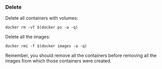 ### Delete

Delete all containers with volumes:

```docker rm -vf $(docker ps -a -q)```

Delete all the images:

```docker rmi -f $(docker images -a -q)```

Remember, you should remove all the containers before removing all the images from which those containers were created.
